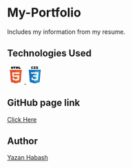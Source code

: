 # My-Portfolio
Includes my information from my resume.

## Technologies Used
<a href="https://www.w3.org/html/" target="_blank" rel="noreferrer">
  <img src="https://raw.githubusercontent.com/devicons/devicon/master/icons/html5/html5-original-wordmark.svg" alt="html5" width="40" height="40"/>
</a>
<a href="https://www.w3schools.com/css/" target="_blank" rel="noreferrer">
  <img src="https://raw.githubusercontent.com/devicons/devicon/master/icons/css3/css3-original-wordmark.svg" alt="css3" width="40" height="40"/> 
</a>

## GitHub page link
[Click Here](https://yazan-habash114.github.io/My-Portfolio/)

## Author
[Yazan Habash](https://github.com/Yazan-Habash114)
